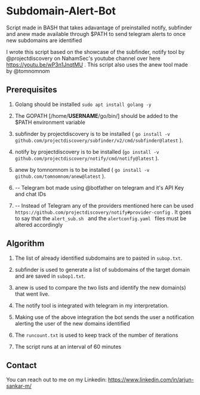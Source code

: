 # Subdomain-Alert-Bot
Script made in BASH that takes adavantage of preinstalled notify, subfinder and anew made available through $PATH to send telegram alerts to once new subdomains are identified


I wrote this script based on the showcase of the subfinder, notify tool by @projectdiscovery on NahamSec's youtube channel over here https://youtu.be/wP3n1JnqtMU . This script also uses the anew tool made by @tomnomnom



## Prerequisites
1. Golang should be installed `sudo apt install golang -y`

2. The GOPATH [/home/**USERNAME**/go/bin/] should be added to the $PATH environment variable

3. subfinder by projectdiscovery is to be installed ( `go install -v github.com/projectdiscovery/subfinder/v2/cmd/subfinder@latest` ).

4. notify by projectdiscovery is to be installed (`go install -v github.com/projectdiscovery/notify/cmd/notify@latest` ).

5. anew by tomnomnom is to be installed ( `go install -v github.com/tomnomnom/anew@latest` ).

6. -- Telegram bot made using @botfather on telegram and it's API Key and chat IDs

7. -- Instead of Telegram any of the providers mentioned here can be used `https://github.com/projectdiscovery/notify#provider-config` . It goes to say that the `alert_sub.sh ` and the `alertconfig.yaml ` files must be altered accordingly



## Algorithm
1. The list of already identified subdomains are to pasted in `subop.txt`.

2. subfinder is used to generate a list of subdomains of the target domain and are saved in `subop1.txt`.

3. anew is used to compare the two lists and identify the new domain(s) that went live.

4. The notify tool is integrated with telegram in my interpretation.

5. Making use of the above integration the bot sends the user a notification alerting the user of the new domains identified

6. The `runcount.txt` is used to keep track of the number of iterations

7. The script runs at an interval of 60 minutes



## Contact
You can reach out to me on my Linkedin: https://www.linkedin.com/in/arjun-sankar-m/
